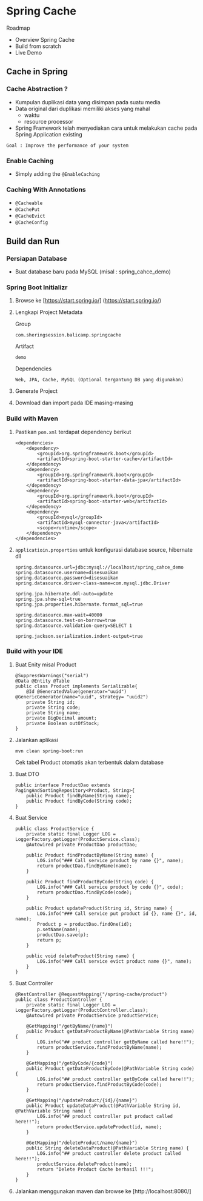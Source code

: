 # Spring Cache #

Roadmap

* Overview Spring Cache
* Build from scratch
* Live Demo

## Cache in Spring ##

### Cache Abstraction ? ###

* Kumpulan duplikasi data yang disimpan pada suatu media
* Data original dari duplikasi memiliki akses yang mahal
    * waktu
    * resource processor
* Spring Framework telah menyediakan cara untuk melakukan cache pada Spring Application existing

`Goal : Improve the performance of your system`

### Enable Caching ###

* Simply adding the ```@EnableCaching```

### Caching With Annotations ###

* ```@Cacheable```
* ```@CachePut```
* ```@CacheEvict```
* ```@CacheConfig```

## Build dan Run ##

### Persiapan Database ###

* Buat database baru pada MySQL (misal : spring_cahce_demo)


### Spring Boot Initializr ###

1. Browse ke [https://start.spring.io/] (https://start.spring.io/)

2. Lengkapi Project Metadata

    Group
    
    ```
    com.sheringsession.balicamp.springcache    
    ```

    Artifact
    
    ```
    demo
    ```
   
    Dependencies
    
    ```
    Web, JPA, Cache, MySQL (Optional tergantung DB yang digunakan)
    ```
   
3. Generate Project

4. Download dan import pada IDE masing-masing


### Build with Maven ###

1. Pastikan `pom.xml` terdapat dependency berikut
    
    ```
    <dependencies>
		<dependency>
			<groupId>org.springframework.boot</groupId>
			<artifactId>spring-boot-starter-cache</artifactId>
		</dependency>
		<dependency>
			<groupId>org.springframework.boot</groupId>
			<artifactId>spring-boot-starter-data-jpa</artifactId>
		</dependency>
		<dependency>
			<groupId>org.springframework.boot</groupId>
			<artifactId>spring-boot-starter-web</artifactId>
		</dependency>
        <dependency>
            <groupId>mysql</groupId>
            <artifactId>mysql-connector-java</artifactId> 
			<scope>runtime</scope> 
        </dependency>
    </dependencies>
    ```

2. `applicatioin.properties` untuk konfigurasi database source, hibernate dll

    ```
    spring.datasource.url=jdbc:mysql://localhost/spring_cahce_demo
    spring.datasource.username=disesuaikan
    spring.datasource.password=disesuaikan
    spring.datasource.driver-class-name=com.mysql.jdbc.Driver
    
    spring.jpa.hibernate.ddl-auto=update
    spring.jpa.show-sql=true
    spring.jpa.properties.hibernate.format_sql=true
    
    spring.datasource.max-wait=40000
    spring.datasource.test-on-borrow=true
    spring.datasource.validation-query=SELECT 1
    
    spring.jackson.serialization.indent-output=true
    ```


### Build with your IDE ###

1. Buat Enity misal Product

    ```
    @SuppressWarnings("serial")
    @Data @Entity @Table
    public class Product implements Serializable{
        @Id @GeneratedValue(generator="uuid") @GenericGenerator(name="uuid", strategy= "uuid2")
        private String id;
        private String code;
        private String name;
        private BigDecimal amount;
        private Boolean outOfStock;
    }
    ```

2. Jalankan aplikasi

    ```
    mvn clean spring-boot:run
    ```
    Cek tabel Product otomatis akan terbentuk dalam database

3. Buat DTO 

    ```
    public interface ProductDao extends PagingAndSortingRepository<Product, String>{
        public Product findByName(String name);
        public Product findByCode(String code);
    }
    ```

4. Buat Service 

    ```
    public class ProductService {
        private static final Logger LOG = LoggerFactory.getLogger(ProductService.class);
        @Autowired private ProductDao productDao;
    
        public Product findProductByName(String name) {
            LOG.info("### Call service product by name {}", name);
            return productDao.findByName(name);
        }
        
        public Product findProductByCode(String code) {
            LOG.info("### Call service product by code {}", code);
            return productDao.findByCode(code);
        }
        
        public Product updateProduct(String id, String name) {
            LOG.info("### Call service put product id {}, name {}", id, name);
            Product p = productDao.findOne(id);
            p.setName(name);
            productDao.save(p);
            return p;
        }
        
        public void deleteProduct(String name) {
            LOG.info("### Call service evict product name {}", name);
        }
    }
    ```

4. Buat Controller 

    ```
    @RestController @RequestMapping("/spring-cache/product")
    public class ProductController {
        private static final Logger LOG = LoggerFactory.getLogger(ProductController.class);
        @Autowired private ProductService productService;

        @GetMapping("/getByName/{name}")
        public Product getDataProductByName(@PathVariable String name) {
            LOG.info("## product controller getByName called here!!");
            return productService.findProductByName(name);
        }

        @GetMapping("/getByCode/{code}")
        public Product getDataProductByCode(@PathVariable String code) {
            LOG.info("## product controller getByCode called here!!");
            return productService.findProductByCode(code);
        }

        @GetMapping("/updateProduct/{id}/{name}")
        public Product updateDataProduct(@PathVariable String id, @PathVariable String name) {
            LOG.info("## product controller put product called here!!");
            return productService.updateProduct(id, name); 
        }

        @GetMapping("/deleteProduct/name/{name}")
        public String deleteDataProduct(@PathVariable String name) {
            LOG.info("## product controller delete product called here!!");
            productService.deleteProduct(name);
            return "Delete Product Cache berhasil !!!";
        }
    }
    ```
    
5. Jalankan menggunakan maven dan browse ke [http://localhost:8080/]
